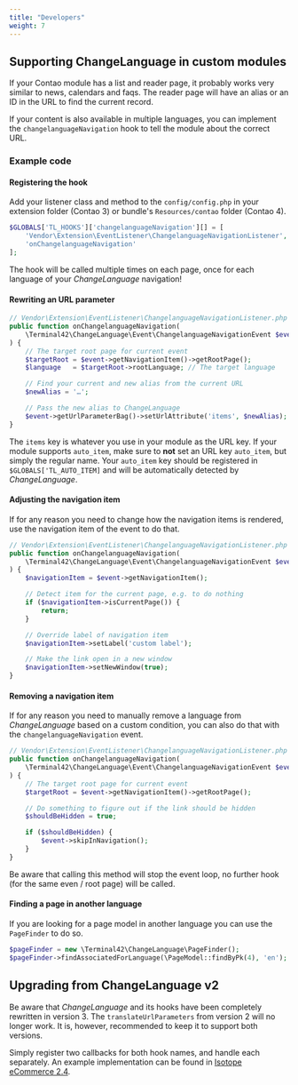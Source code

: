 ```yaml
---
title: "Developers"
weight: 7
---
```



## Supporting ChangeLanguage in custom modules

If your Contao module has a list and reader page, it probably works
very similar to news, calendars and faqs. The reader page will have an
alias or an ID in the URL to find the current record.

If your content is also available in multiple languages, you can implement
the `changelanguageNavigation` hook to tell the module about the correct URL.


### Example code

#### Registering the hook

Add your listener class and method to the `config/config.php` in your
extension folder (Contao 3) or bundle's `Resources/contao` folder (Contao 4).

```php
$GLOBALS['TL_HOOKS']['changelanguageNavigation'][] = [
    'Vendor\Extension\EventListener\ChangelanguageNavigationListener',
    'onChangelanguageNavigation'
];
```

The hook will be called multiple times on each page, once for each
language of your *ChangeLanguage* navigation!


#### Rewriting an URL parameter

```php
// Vendor\Extension\EventListener\ChangelanguageNavigationListener.php
public function onChangelanguageNavigation(
    \Terminal42\ChangeLanguage\Event\ChangelanguageNavigationEvent $event
) {
    // The target root page for current event
    $targetRoot = $event->getNavigationItem()->getRootPage();
    $language   = $targetRoot->rootLanguage; // The target language

    // Find your current and new alias from the current URL
    $newAlias = '…';

    // Pass the new alias to ChangeLanguage
    $event->getUrlParameterBag()->setUrlAttribute('items', $newAlias);
}
```

The `items` key is whatever you use in your module as the URL key.
If your module supports `auto_item`, make sure to **not** set an URL
key `auto_item`, but simply the regular name. Your `auto_item` key should
be registered in `$GLOBALS['TL_AUTO_ITEM]` and will be automatically
detected by *ChangeLanguage*.


#### Adjusting the navigation item

If for any reason you need to change how the navigation items is
rendered, use the navigation item of the event to do that.

```php
// Vendor\Extension\EventListener\ChangelanguageNavigationListener.php
public function onChangelanguageNavigation(
    \Terminal42\ChangeLanguage\Event\ChangelanguageNavigationEvent $event
) {
    $navigationItem = $event->getNavigationItem();

    // Detect item for the current page, e.g. to do nothing
    if ($navigationItem->isCurrentPage()) {
        return;
    }

    // Override label of navigation item
    $navigationItem->setLabel('custom label');

    // Make the link open in a new window
    $navigationItem->setNewWindow(true);
}
```


#### Removing a navigation item

If for any reason you need to manually remove a language from
*ChangeLanguage* based on a custom condition, you can also do that with
the `changelanguageNavigation` event.

```php
// Vendor\Extension\EventListener\ChangelanguageNavigationListener.php
public function onChangelanguageNavigation(
    \Terminal42\ChangeLanguage\Event\ChangelanguageNavigationEvent $event
) {
    // The target root page for current event
    $targetRoot = $event->getNavigationItem()->getRootPage();

    // Do something to figure out if the link should be hidden
    $shouldBeHidden = true;

    if ($shouldBeHidden) {
        $event->skipInNavigation();
    }
}
```

Be aware that calling this method will stop the event loop, no further
hook (for the same even / root page) will be called.


#### Finding a page in another language

If you are looking for a page model in another language you can use
the `PageFinder` to do so.

```php
$pageFinder = new \Terminal42\ChangeLanguage\PageFinder();
$pageFinder->findAssociatedForLanguage(\PageModel::findByPk(4), 'en');
```


## Upgrading from ChangeLanguage v2

Be aware that *ChangeLanguage* and its hooks have been completely rewritten
in version 3. The `translateUrlParameters` from version 2 will no longer
work. It is, however, recommended to keep it to support both versions.

Simply register two callbacks for both hook names, and handle each
separately. An example implementation can be found in [Isotope eCommerce 2.4][1].



[1]: https://github.com/isotope/core/blob/4983245961ad6cacebe272bc9995bfb5e5c43d10/system/modules/isotope/library/Isotope/EventListener/ChangeLanguageListener.php
